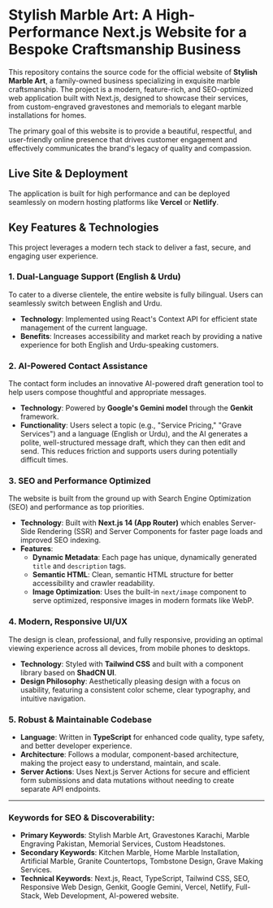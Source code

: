 # Stylish Marble Art: A High-Performance Next.js Website for a Bespoke Craftsmanship Business

This repository contains the source code for the official website of **Stylish Marble Art**, a family-owned business specializing in exquisite marble craftsmanship. The project is a modern, feature-rich, and SEO-optimized web application built with Next.js, designed to showcase their services, from custom-engraved gravestones and memorials to elegant marble installations for homes.

The primary goal of this website is to provide a beautiful, respectful, and user-friendly online presence that drives customer engagement and effectively communicates the brand's legacy of quality and compassion.

## Live Site & Deployment

The application is built for high performance and can be deployed seamlessly on modern hosting platforms like **Vercel** or **Netlify**.

## Key Features & Technologies

This project leverages a modern tech stack to deliver a fast, secure, and engaging user experience.

### 1. **Dual-Language Support (English & Urdu)**
To cater to a diverse clientele, the entire website is fully bilingual. Users can seamlessly switch between English and Urdu.
*   **Technology**: Implemented using React's Context API for efficient state management of the current language.
*   **Benefits**: Increases accessibility and market reach by providing a native experience for both English and Urdu-speaking customers.

### 2. **AI-Powered Contact Assistance**
The contact form includes an innovative AI-powered draft generation tool to help users compose thoughtful and appropriate messages.
*   **Technology**: Powered by **Google's Gemini model** through the **Genkit** framework.
*   **Functionality**: Users select a topic (e.g., "Service Pricing," "Grave Services") and a language (English or Urdu), and the AI generates a polite, well-structured message draft, which they can then edit and send. This reduces friction and supports users during potentially difficult times.

### 3. **SEO and Performance Optimized**
The website is built from the ground up with Search Engine Optimization (SEO) and performance as top priorities.
*   **Technology**: Built with **Next.js 14 (App Router)** which enables Server-Side Rendering (SSR) and Server Components for faster page loads and improved SEO indexing.
*   **Features**:
    *   **Dynamic Metadata**: Each page has unique, dynamically generated `title` and `description` tags.
    *   **Semantic HTML**: Clean, semantic HTML structure for better accessibility and crawler readability.
    *   **Image Optimization**: Uses the built-in `next/image` component to serve optimized, responsive images in modern formats like WebP.

### 4. **Modern, Responsive UI/UX**
The design is clean, professional, and fully responsive, providing an optimal viewing experience across all devices, from mobile phones to desktops.
*   **Technology**: Styled with **Tailwind CSS** and built with a component library based on **ShadCN UI**.
*   **Design Philosophy**: Aesthetically pleasing design with a focus on usability, featuring a consistent color scheme, clear typography, and intuitive navigation.

### 5. **Robust & Maintainable Codebase**
*   **Language**: Written in **TypeScript** for enhanced code quality, type safety, and better developer experience.
*   **Architecture**: Follows a modular, component-based architecture, making the project easy to understand, maintain, and scale.
*   **Server Actions**: Uses Next.js Server Actions for secure and efficient form submissions and data mutations without needing to create separate API endpoints.

---

### Keywords for SEO & Discoverability:

*   **Primary Keywords**: Stylish Marble Art, Gravestones Karachi, Marble Engraving Pakistan, Memorial Services, Custom Headstones.
*   **Secondary Keywords**: Kitchen Marble, Home Marble Installation, Artificial Marble, Granite Countertops, Tombstone Design, Grave Making Services.
*   **Technical Keywords**: Next.js, React, TypeScript, Tailwind CSS, SEO, Responsive Web Design, Genkit, Google Gemini, Vercel, Netlify, Full-Stack, Web Development, AI-powered website.